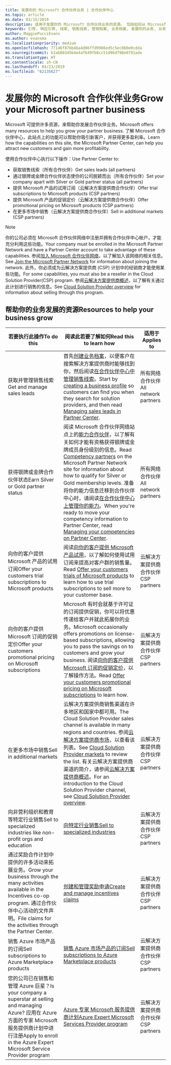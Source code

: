 ```yaml
---
title: 发展你的 Microsoft 合作伙伴业务 | 合作伙伴中心
ms.topic: article
ms.date: 03/15/2019
description: 适用于发展你的 Microsoft 合作伙伴业务的资源。 包括如何从 Microsoft 获得销售线索（引荐）。
keywords: 引荐, 响应引荐, 线索, 销售线索, 营销档案, 业务档案, 发展你的业务, 业务机会, 能力, 银牌成员资格, 金牌成员资格, 试用产品/服务, 市场扩张, 国家云
author: MaggiePucciEvans
ms.author: evansma
ms.localizationpriority: medium
ms.openlocfilehash: 77146f87bb46a4d86ffd9966ed5c5ec860e0cdda
ms.sourcegitcommit: b1ab80345b4e4af649fb8cc51d96d798e0791ade
ms.translationtype: HT
ms.contentlocale: zh-CN
ms.lasthandoff: 04/23/2019
ms.locfileid: "62135627"
---
```

# <a name="grow-your-microsoft-partner-business"></a><span data-ttu-id="460b2-105">发展你的 Microsoft 合作伙伴业务</span><span class="sxs-lookup"><span data-stu-id="460b2-105">Grow your Microsoft partner business</span></span> 

<span data-ttu-id="460b2-106">Microsoft 可提供许多资源，来帮助你发展合作伙伴业务。</span><span class="sxs-lookup"><span data-stu-id="460b2-106">Microsoft offers many resources to help you grow your partner business.</span></span> <span data-ttu-id="460b2-107">了解 Microsoft 合作伙伴中心，此站点上的功能可以帮助你吸引新客户，并获得更多盈利率。</span><span class="sxs-lookup"><span data-stu-id="460b2-107">Learn how the capabilities on this site, the Microsoft Partner Center, can help you attract new customers and gain more profitability.</span></span>

<span data-ttu-id="460b2-108">使用合作伙伴中心执行以下操作：</span><span class="sxs-lookup"><span data-stu-id="460b2-108">Use Partner Center to:</span></span>

- <span data-ttu-id="460b2-109">获取销售线索（所有合作伙伴）</span><span class="sxs-lookup"><span data-stu-id="460b2-109">Get sales leads (all partners)</span></span>
- <span data-ttu-id="460b2-110">通过银牌或金牌合作伙伴状态使你的公司脱颖而出（所有合作伙伴）</span><span class="sxs-lookup"><span data-stu-id="460b2-110">Set your company apart with Silver or Gold partner status (all partners)</span></span>
- <span data-ttu-id="460b2-111">提供 Microsoft 产品的试用订阅（云解决方案提供商合作伙伴）</span><span class="sxs-lookup"><span data-stu-id="460b2-111">Offer trial subscriptions to Microsoft products (CSP partners)</span></span>
- <span data-ttu-id="460b2-112">提供 Microsoft 产品的促销定价（云解决方案提供商合作伙伴）</span><span class="sxs-lookup"><span data-stu-id="460b2-112">Offer promotional pricing on Microsoft products (CSP partners)</span></span>
- <span data-ttu-id="460b2-113">在更多市场中销售（云解决方案提供商合作伙伴）</span><span class="sxs-lookup"><span data-stu-id="460b2-113">Sell in additional markets (CSP partners)</span></span>

> [!NOTE]  
> <span data-ttu-id="460b2-114">你的公司必须在 Microsoft 合作伙伴网络中注册并拥有合作伙伴中心帐户，才能充分利用这些功能。</span><span class="sxs-lookup"><span data-stu-id="460b2-114">Your company must be enrolled in the Microsoft Partner Network and have a Partner Center account to take advantage of these capabilities.</span></span> <span data-ttu-id="460b2-115">参阅[加入 Microsoft 合作伙伴网络](mpn-overview.md)，以了解加入该网络的相关信息。</span><span class="sxs-lookup"><span data-stu-id="460b2-115">See [Join the Microsoft Partner Network](mpn-overview.md) for information about joining the network.</span></span> <span data-ttu-id="460b2-116">此外，你必须成为云解决方案提供商 (CSP) 计划中的经销商才能使用某些功能。</span><span class="sxs-lookup"><span data-stu-id="460b2-116">For some capabilities, you must also be a reseller in the Cloud Solution Provider(CSP) program.</span></span> <span data-ttu-id="460b2-117">参阅[云解决方案提供商概述](csp-overview.md)，以了解有关通过此计划进行销售的信息。</span><span class="sxs-lookup"><span data-stu-id="460b2-117">See [Cloud Solution Provider overview](csp-overview.md) for information about selling through this program.</span></span>

## <a name="resources-to-help-your-business-grow"></a><span data-ttu-id="460b2-118">帮助你的业务发展的资源</span><span class="sxs-lookup"><span data-stu-id="460b2-118">Resources to help your business grow</span></span>

|  <span data-ttu-id="460b2-119">**若要执行此操作**</span><span class="sxs-lookup"><span data-stu-id="460b2-119">**To do this**</span></span>  |  <span data-ttu-id="460b2-120">**阅读此若要了解如何**</span><span class="sxs-lookup"><span data-stu-id="460b2-120">**Read this to learn how**</span></span>  |  <span data-ttu-id="460b2-121">**适用于**</span><span class="sxs-lookup"><span data-stu-id="460b2-121">**Applies to**</span></span>  |
|--------------|-----------|--------------
| <span data-ttu-id="460b2-122">获取并管理销售线索</span><span class="sxs-lookup"><span data-stu-id="460b2-122">Get and manage sales leads</span></span> | <span data-ttu-id="460b2-123">首先[创建业务档案](create-a-marketing-profile.md)，以便客户在搜索解决方案提供商时能够找到你，然后阅读[在合作伙伴中心中管理销售线索](responding-to-referrals.md)。</span><span class="sxs-lookup"><span data-stu-id="460b2-123">Start by [creating a business profile](create-a-marketing-profile.md) so customers can find you when they search for solution providers, and then read [Managing sales leads in Partner Center](responding-to-referrals.md).</span></span> | <span data-ttu-id="460b2-124">所有网络合作伙伴</span><span class="sxs-lookup"><span data-stu-id="460b2-124">All network partners</span></span> |
| <span data-ttu-id="460b2-125">获得银牌或金牌合作伙伴状态</span><span class="sxs-lookup"><span data-stu-id="460b2-125">Earn Silver or Gold partner status</span></span> | <span data-ttu-id="460b2-126">阅读 Microsoft 合作伙伴网络站点上的[能力合作伙伴](https://partner.microsoft.com/membership/competencies)，以了解有关如何才能有资格获得银牌或金牌成员身份级别的信息。</span><span class="sxs-lookup"><span data-stu-id="460b2-126">Read [Competency partners](https://partner.microsoft.com/membership/competencies) on the Microsoft Partner Network site for information about how to qualify for Silver or Gold membership levels.</span></span> <span data-ttu-id="460b2-127">准备将你的能力信息迁移到合作伙伴中心时，请阅读[在合作伙伴中心上管理你的能力](competencies.md)。</span><span class="sxs-lookup"><span data-stu-id="460b2-127">When you're ready to move your competency information to Partner Center, read [Managing your competencies on Partner Center](competencies.md).</span></span> | <span data-ttu-id="460b2-128">所有网络合作伙伴</span><span class="sxs-lookup"><span data-stu-id="460b2-128">All network partners</span></span> |
| <span data-ttu-id="460b2-129">向你的客户提供 Microsoft 产品的试用订阅</span><span class="sxs-lookup"><span data-stu-id="460b2-129">Offer your customers trial subscriptions to Microsoft products</span></span> | <span data-ttu-id="460b2-130">阅读[向你的客户提供 Microsoft 产品试用](offer-your-customers-trials-of-microsoft-products.md)，以了解如何使用试用订阅来提高对客户群的销售量。</span><span class="sxs-lookup"><span data-stu-id="460b2-130">Read [Offer your customers trials of Microsoft products](offer-your-customers-trials-of-microsoft-products.md) to learn how to use trial subscriptions to sell more to your customer base.</span></span>| <span data-ttu-id="460b2-131">云解决方案提供商合作伙伴</span><span class="sxs-lookup"><span data-stu-id="460b2-131">CSP partners</span></span> |
| <span data-ttu-id="460b2-132">向你的客户提供 Microsoft 订阅的促销定价</span><span class="sxs-lookup"><span data-stu-id="460b2-132">Offer your customers promotional pricing on Microsoft subscriptions</span></span> | <span data-ttu-id="460b2-133">Microsoft 有时会就基于许可证的订阅提供促销，你可以将优惠传递给客户并就此拓展你的业务。</span><span class="sxs-lookup"><span data-stu-id="460b2-133">Microsoft occasionally offers promotions on license-based subscriptions, allowing you to pass the savings on to customers and grow your business.</span></span> <span data-ttu-id="460b2-134">阅读[向你的客户提供 Microsoft 订阅的促销定价](promotions.md)，以了解操作方法。</span><span class="sxs-lookup"><span data-stu-id="460b2-134">Read [Offer your customers promotional pricing on Microsoft subscriptions](promotions.md) to learn how.</span></span> | <span data-ttu-id="460b2-135">云解决方案提供商合作伙伴</span><span class="sxs-lookup"><span data-stu-id="460b2-135">CSP partners</span></span> |
| <span data-ttu-id="460b2-136">在更多市场中销售</span><span class="sxs-lookup"><span data-stu-id="460b2-136">Sell in additional markets</span></span> | <span data-ttu-id="460b2-137">云解决方案提供商销售渠道在许多地区和国家中都可用。</span><span class="sxs-lookup"><span data-stu-id="460b2-137">The Cloud Solution Provider sales channel is available in many regions and countries.</span></span> <span data-ttu-id="460b2-138">参阅[云解决方案提供商市场](agreements.md)，以查看该列表。</span><span class="sxs-lookup"><span data-stu-id="460b2-138">See [Cloud Solution Provider markets](agreements.md) to review the list.</span></span> <span data-ttu-id="460b2-139">有关云解决方案提供商渠道的简介，请参阅[云解决方案提供商概述](csp-overview.md)。</span><span class="sxs-lookup"><span data-stu-id="460b2-139">For an introduction to the Cloud Solution Provider channel, see [Cloud Solution Provider overview](csp-overview.md).</span></span>  | <span data-ttu-id="460b2-140">云解决方案提供商合作伙伴</span><span class="sxs-lookup"><span data-stu-id="460b2-140">CSP partners</span></span> |
<span data-ttu-id="460b2-141">向非营利组织和教育等特定行业销售</span><span class="sxs-lookup"><span data-stu-id="460b2-141">Sell to specialized industries like non-profit orgs and education</span></span>|[<span data-ttu-id="460b2-142">向特定行业销售</span><span class="sxs-lookup"><span data-stu-id="460b2-142">Sell to specialized industries</span></span>](get-special-pricing-for-offers.md)|<span data-ttu-id="460b2-143">云解决方案提供商合作伙伴</span><span class="sxs-lookup"><span data-stu-id="460b2-143">CSP partners</span></span>|
|<span data-ttu-id="460b2-144">通过奖励合作计划中提供的许多活动来拓展业务。</span><span class="sxs-lookup"><span data-stu-id="460b2-144">Grow your business through the many activities available in the Incentives co-op program.</span></span> <span data-ttu-id="460b2-145">通过合作伙伴中心活动的文件声明。</span><span class="sxs-lookup"><span data-stu-id="460b2-145">File claims for the activities through the Partner Center.</span></span>| [<span data-ttu-id="460b2-146">创建和管理奖励申请</span><span class="sxs-lookup"><span data-stu-id="460b2-146">Create and manage incentives claims</span></span>](create-incentives-claims.md)|<span data-ttu-id="460b2-147">云解决方案提供商合作伙伴</span><span class="sxs-lookup"><span data-stu-id="460b2-147">CSP partners</span></span>|
|<span data-ttu-id="460b2-148">销售 Azure 市场产品的订阅</span><span class="sxs-lookup"><span data-stu-id="460b2-148">Sell subscriptions to Azure Marketplace products</span></span>|[<span data-ttu-id="460b2-149">销售 Azure 市场产品的订阅</span><span class="sxs-lookup"><span data-stu-id="460b2-149">Sell subscriptions to Azure Marketplace products</span></span>](sell-marketplace-products.md)|<span data-ttu-id="460b2-150">云解决方案提供商合作伙伴</span><span class="sxs-lookup"><span data-stu-id="460b2-150">CSP partners</span></span>|
|<span data-ttu-id="460b2-151">您的公司已在销售和管理 Azure 巨星？</span><span class="sxs-lookup"><span data-stu-id="460b2-151">Is your company a superstar at selling and managing Azure?</span></span> <span data-ttu-id="460b2-152">应用在 Azure 方面的专家 Microsoft 服务提供商计划中进行注册</span><span class="sxs-lookup"><span data-stu-id="460b2-152">Apply to enroll in the Azure Expert Microsoft Service Provider program</span></span>|[<span data-ttu-id="460b2-153">Azure 专家 Microsoft 服务提供商计划</span><span class="sxs-lookup"><span data-stu-id="460b2-153">Azure Expert Microsoft Services Provider program</span></span>](azure-expert-msp.md)|<span data-ttu-id="460b2-154">云解决方案提供商合作伙伴</span><span class="sxs-lookup"><span data-stu-id="460b2-154">CSP partners</span></span>|
